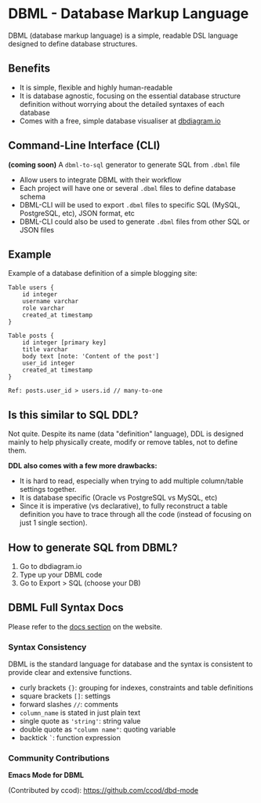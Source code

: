 # DBML - Database Markup Language

DBML (database markup language) is a simple, readable DSL language designed to define database structures.

## Benefits

- It is simple, flexible and highly human-readable
- It is database agnostic, focusing on the essential database structure definition without worrying about the detailed syntaxes of each database
- Comes with a free, simple database visualiser at [dbdiagram.io](http://dbdiagram.io)

## Command-Line Interface (CLI)
**(coming soon)** A `dbml-to-sql` generator to generate SQL from `.dbml` file
- Allow users to integrate DBML with their workflow
- Each project will have one or several `.dbml` files to define database schema
- DBML-CLI will be used to export `.dbml` files to specific SQL (MySQL, PostgreSQL, etc), JSON format, etc
- DBML-CLI could also be used to generate `.dbml` files from other SQL or JSON files

## Example

Example of a database definition of a simple blogging site:

    Table users {
        id integer
        username varchar
        role varchar
        created_at timestamp
    }

    Table posts {
        id integer [primary key]
        title varchar
        body text [note: 'Content of the post']
        user_id integer
        created_at timestamp
    }

    Ref: posts.user_id > users.id // many-to-one

## Is this similar to SQL DDL?

Not quite. Despite its name (data "definition" language), DDL is designed mainly to help physically create, modify or remove tables, not to define them.

**DDL also comes with a few more drawbacks:**

- It is hard to read, especially when trying to add multiple column/table settings together.
- It is database specific (Oracle vs PostgreSQL vs MySQL, etc)
- Since it is imperative (vs declarative), to fully reconstruct a table definition you have to trace through all the code (instead of focusing on just 1 single section).

## How to generate SQL from DBML?

1. Go to dbdiagram.io
2. Type up your DBML code
3. Go to Export > SQL (choose your DB)

## DBML Full Syntax Docs

Please refer to the [docs section](https://dbml-lang.org/docs) on the website.


### Syntax Consistency
DBML is the standard language for database and the syntax is consistent to provide clear and extensive functions.

- curly brackets `{}`: grouping for indexes, constraints and table definitions
- square brackets `[]`: settings
- forward slashes `//`: comments
- `column_name` is stated in just plain text
- single quote as `'string'`: string value
- double quote as `"column name"`: quoting variable
- backtick `` ` ``: function expression

### Community Contributions

**Emacs Mode for DBML**

(Contributed by ccod): https://github.com/ccod/dbd-mode